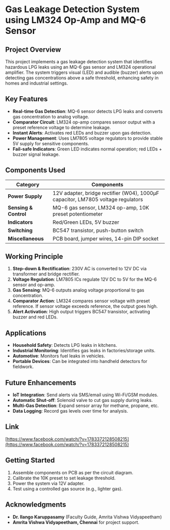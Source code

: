 # Gas Leakage Detection System using LM324 Op-Amp and MQ-6 Sensor  

## Project Overview  
This project implements a gas leakage detection system that identifies hazardous LPG leaks using an MQ-6 gas sensor and LM324 operational amplifier. The system triggers visual (LED) and audible (buzzer) alerts upon detecting gas concentrations above a safe threshold, enhancing safety in homes and industrial settings.  

## Key Features  
- **Real-time Gas Detection**: MQ-6 sensor detects LPG leaks and converts gas concentration to analog voltage.  
- **Comparator Circuit**: LM324 op-amp compares sensor output with a preset reference voltage to determine leakage.  
- **Instant Alerts**: Activates red LEDs and buzzer upon gas detection.  
- **Power Management**: Uses LM7805 voltage regulators to provide stable 5V supply for sensitive components.  
- **Fail-safe Indicators**: Green LED indicates normal operation; red LEDs + buzzer signal leakage.  

## Components Used  
| Category | Components |  
|----------|------------|  
| **Power Supply** | 12V adapter, bridge rectifier (W04), 1000µF capacitor, LM7805 voltage regulators |  
| **Sensing & Control** | MQ-6 gas sensor, LM324 op-amp, 10K preset potentiometer |  
| **Indicators** | Red/Green LEDs, 5V buzzer |  
| **Switching** | BC547 transistor, push-button switch |  
| **Miscellaneous** | PCB board, jumper wires, 14-pin DIP socket |  

## Working Principle  
1. **Step-down & Rectification**: 230V AC is converted to 12V DC via transformer and bridge rectifier.  
2. **Voltage Regulation**: LM7805 ICs regulate 12V DC to 5V for the MQ-6 sensor and op-amp.  
3. **Gas Sensing**: MQ-6 outputs analog voltage proportional to gas concentration.  
4. **Comparator Action**: LM324 compares sensor voltage with preset reference. If sensor voltage exceeds reference, the output goes high.  
5. **Alert Activation**: High output triggers BC547 transistor, activating buzzer and red LEDs.  

## Applications  
- **Household Safety**: Detects LPG leaks in kitchens.  
- **Industrial Monitoring**: Identifies gas leaks in factories/storage units.  
- **Automotive**: Monitors fuel leaks in vehicles.  
- **Portable Devices**: Can be integrated into handheld detectors for fieldwork.  

## Future Enhancements  
- **IoT Integration**: Send alerts via SMS/email using Wi-Fi/GSM modules.  
- **Automatic Shut-off**: Solenoid valve to cut gas supply during leaks.  
- **Multi-Gas Detection**: Expand sensor array for methane, propane, etc.  
- **Data Logging**: Record gas levels over time for analysis.  

## Link
[https://www.facebook.com/watch/?v=1783372128508215](https://www.facebook.com/watch/?v=1783372128508215)

## Getting Started  
1. Assemble components on PCB as per the circuit diagram.  
2. Calibrate the 10K preset to set leakage threshold.  
3. Power the system via 12V adapter.  
4. Test using a controlled gas source (e.g., lighter gas).  

## Acknowledgments  
- **Dr. Ilango Karuppasamy** (Faculty Guide, Amrita Vishwa Vidyapeetham)  
- **Amrita Vishwa Vidyapeetham, Chennai** for project support.  
